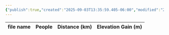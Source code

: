 ```yaml
---
{"publish":true,"created":"2025-09-03T13:35:59.405-06:00","modified":"2025-09-03T14:52:55.707-06:00","published":"2025-09-03T14:52:55.707-06:00","tags":["route"],"cssclasses":"","elevation":null,"region":"Banff","location":null,"DWYT":"Shoulder season","Kane":null,"completed":true}
---
```



| file name | People | Distance (km) | Elevation Gain (m) |
| --------- | ------ | ------------- | ------------------ |